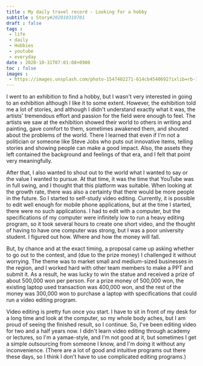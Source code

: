 ```yaml
---
title : My daily travel record - Looking for a hobby
subtitle : Story#202010310701
draft : false
tags :
 - life
 - daily
 - Hobbies
 - youtube
 - everyday
date : 2020-10-31T07:01:08+0900
toc : false
images : 
 - https://images.unsplash.com/photo-1547402271-614cb4540692?ixlib=rb-1.2.1&q=80&fm=jpg&crop=entropy&cs=tinysrgb&w=1080&fit=max&ixid=eyJhcHBfaWQiOjE1NTU0OX0
---
```

I went to an exhibition to find a hobby, but I wasn't very interested in going to an exhibition although I like it to some extent. However, the exhibition told me a lot of stories, and although I didn't understand exactly what it was, the artists' tremendous effort and passion for the field were enough to feel. The artists we saw at the exhibition showed their world to others in writing and painting, gave comfort to them, sometimes awakened them, and shouted about the problems of the world. There I learned that even if I'm not a politician or someone like Steve Jobs who puts out innovative items, telling stories and showing people can make a good impact. Also, the assets they left contained the background and feelings of that era, and I felt that point very meaningfully.  

After that, I also wanted to shout out to the world what I wanted to say or the value I wanted to pursue. At that time, it was the time that YouTube was in full swing, and I thought that this platform was suitable. When looking at the growth rate, there was also a certainty that there would be more people in the future. So I started to self-study video editing. Currently, it is possible to edit well enough for mobile phone applications, but at the time I started, there were no such applications. I had to edit with a computer, but the specifications of my computer were infinitely low to run a heavy editing program, so it took several hours to create one short video, and the thought of having to have one computer was strong, but I was a poor university student. I figured out how. Where and how the money will fall.  

But, by chance and at the exact timing, a proposal came up asking whether to go out to the contest, and (due to the prize money) I challenged it without worrying. The theme was to market small and medium-sized businesses in the region, and I worked hard with other team members to make a PPT and submit it. As a result, he was lucky to win the statue and received a prize of about 500,000 won per person. For a prize money of 500,000 won, the existing laptop used transaction was 400,000 won, and the rest of the money was 300,000 won to purchase a laptop with specifications that could run a video editing program.  

Video editing is pretty fun once you start. I have to sit in front of my desk for a long time and look at the computer, so my whole body aches, but I am proud of seeing the finished result, so I continue. So, I've been editing video for two and a half years now. I didn't learn video editing through academy or lectures, so I'm a yamae-style, and I'm not good at it, but sometimes I get a simple outsourcing from someone I know, and I'm doing it without any inconvenience. (There are a lot of good and intuitive programs out there these days, so I think I don't have to use complicated editing programs.)  